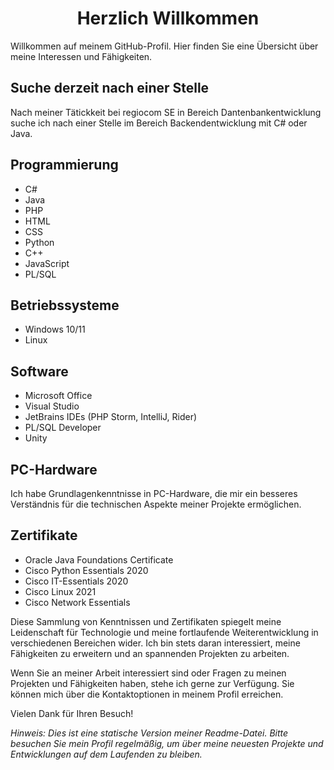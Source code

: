# <center>Herzlich Willkommen</center>

Willkommen auf meinem GitHub-Profil. 
Hier finden Sie eine Übersicht über meine Interessen und Fähigkeiten.

## Suche derzeit nach einer Stelle

Nach meiner Tätickkeit bei regiocom SE in Bereich Dantenbankentwicklung
suche ich nach einer Stelle im Bereich Backendentwicklung mit C# oder Java.

## Programmierung

- C#
- Java
- PHP
- HTML
- CSS
- Python
- C++
- JavaScript
- PL/SQL

## Betriebssysteme

- Windows 10/11
- Linux

## Software

- Microsoft Office
- Visual Studio
- JetBrains IDEs (PHP Storm, IntelliJ, Rider)
- PL/SQL Developer
- Unity

## PC-Hardware

Ich habe Grundlagenkenntnisse in PC-Hardware, die mir ein besseres Verständnis für die technischen Aspekte meiner Projekte ermöglichen.

## Zertifikate

- Oracle Java Foundations Certificate
- Cisco Python Essentials 2020
- Cisco IT-Essentials 2020
- Cisco Linux 2021
- Cisco Network Essentials

Diese Sammlung von Kenntnissen und Zertifikaten spiegelt meine Leidenschaft für Technologie und meine fortlaufende Weiterentwicklung in verschiedenen Bereichen wider. Ich bin stets daran interessiert, meine Fähigkeiten zu erweitern und an spannenden Projekten zu arbeiten.

Wenn Sie an meiner Arbeit interessiert sind oder Fragen zu meinen Projekten und Fähigkeiten haben, stehe ich gerne zur Verfügung. Sie können mich über die Kontaktoptionen in meinem Profil erreichen.

Vielen Dank für Ihren Besuch!

*Hinweis: Dies ist eine statische Version meiner Readme-Datei. Bitte besuchen Sie mein Profil regelmäßig, um über meine neuesten Projekte und Entwicklungen auf dem Laufenden zu bleiben.*
